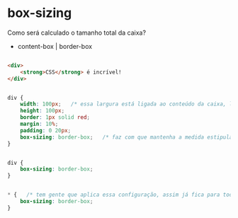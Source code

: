 # box-sizing

Como será calculado o tamanho total da caixa?

- content-box | border-box


```html

<div>
    <strong>CSS</strong> é incrível!
</div>

```


```css

div {
    width: 100px;   /* essa largura está ligada ao conteúdo da caixa, lá embaixo no padding acaba aumentando mais 20px na largura total da caixa */
    height: 100px;
    border: 1px solid red;
    margin: 10%;
    padding: 0 20px;
    box-sizing: border-box;   /* faz com que mantenha a medida estipulada de 100px, recalcula internamente a adição do padding, sem alterar a largura determinada em width de 100px */
}

```



```css

div {
    box-sizing: border-box;
}

```



```css

* {   /* tem gente que aplica essa configuração, assim já fica para todas as caixas */
    box-sizing: border-box;
}

```